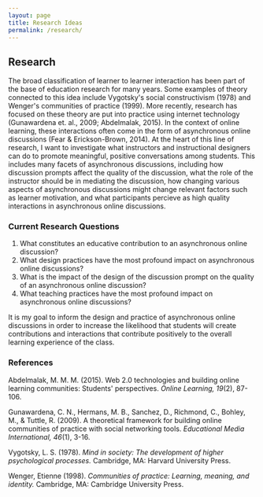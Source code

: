 ```yaml
---
layout: page
title: Research Ideas
permalink: /research/
---
```


## Research

The broad classification of learner to learner interaction has been part of the base of education research for many years. Some examples of theory connected to this idea include Vygotsky's social constructivism (1978) and Wenger's communities of practice (1999). More recently, research has focused on these theory are put into practice using internet technology (Gunawardena et. al., 2009; Abdelmalak, 2015). In the context of online learning, these interactions often come in the form of asynchronous online discussions (Fear & Erickson-Brown, 2014). At the heart of this line of research, I want to investigate what instructors and instructional designers can do to promote meaningful, positive conversations among students. This includes many facets of asynchronous discussions, including how discussion prompts affect the quality of the discussion, what the role of the instructor should be in mediating the discussion, how changing various aspects of asynchronous discussions might change relevant factors such as learner motivation, and what participants percieve as high quality interactions in asynchronous online discussions.

### Current Research Questions

1. What constitutes an educative contribution to an asynchronous online discussion?
2. What design practices have the most profound impact on asynchronous online discussions?
3. What is the impact of the design of the discussion prompt on the quality of an asynchronous online discussion?
4. What teaching practices have the most profound impact on asynchronous online discussions?

It is my goal to inform the design and practice of asynchronous online discussions in order to increase the likelihood that students will create contributions and interactions that contribute positively to the overall learning experience of the class.

### References

Abdelmalak, M. M. M. (2015). Web 2.0 technologies and building online learning communities: Students' perspectives. *Online Learning, 19*(2), 87-106.

Gunawardena, C. N., Hermans, M. B., Sanchez, D., Richmond, C., Bohley, M., & Tuttle, R. (2009). A theoretical framework for building online communities of practice with social networking tools. *Educational Media International, 46*(1), 3-16. 

Vygotsky, L. S. (1978). *Mind in society: The development of higher psychological processes.* Cambridge, MA: Harvard University Press.

Wenger, Etienne (1998). *Communities of practice: Learning, meaning, and identity.* Cambridge, MA: Cambridge University Press.
